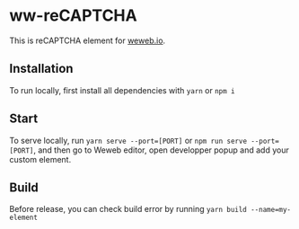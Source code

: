 # ww-reCAPTCHA

This is reCAPTCHA element for [weweb.io](https://www.weweb.io/).

## Installation

To run locally, first install all dependencies with `yarn` or `npm i`

## Start

To serve locally, run `yarn serve --port=[PORT]` or `npm run serve --port=[PORT]`, and then go to Weweb editor, open developper popup and add your custom element.

## Build

Before release, you can check build error by running `yarn build --name=my-element`
